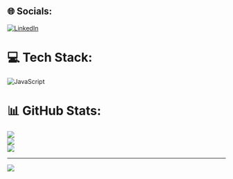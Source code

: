 
## 🌐 Socials:
[![LinkedIn](https://img.shields.io/badge/LinkedIn-%230077B5.svg?logo=linkedin&logoColor=white)](https://linkedin.com/in/jlongieirl) 

# 💻 Tech Stack:
![JavaScript](https://img.shields.io/badge/javascript-%23323330.svg?style=for-the-badge&logo=javascript&logoColor=%23F7DF1E)
# 📊 GitHub Stats:
![](https://github-readme-stats.vercel.app/api?username=longieirl&theme=dark&hide_border=false&include_all_commits=false&count_private=false)<br/>
![](https://nirzak-streak-stats.vercel.app/?user=longieirl&theme=dark&hide_border=false)<br/>
![](https://github-readme-stats.vercel.app/api/top-langs/?username=longieirl&theme=dark&hide_border=false&include_all_commits=false&count_private=false&layout=compact)

---
[![](https://visitcount.itsvg.in/api?id=longieirl&icon=0&color=0)](https://visitcount.itsvg.in)

<!-- Proudly created with GPRM ( https://gprm.itsvg.in ) -->
